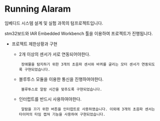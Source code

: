 # Running Alaram

임베디드 시스템 설계 및 실험 과목의 텀프로젝트입니다.

stm32보드와 IAR Embedded Workbench 툴을 이용하여 프로젝트가 진행됩니다.

+ 프로젝트 제한상황과 구현
  + 2개 이상의 센서가 서로 연동되어야한다.
  
         장애물을 탐지하기 위한 3개의 초음파 센서와 바퀴를 굴리는 모터 센서가 연동되도록 구현되었습니다.
  + 블루투스 모듈을 이용한 통신을 진행하여야한다.
  
         블루투스로 알람 시간을 맞추도록 구현되었습니다.
  + 인터럽트를 반드시 사용하여야한다.
  
         알람을 끄기 위한 버튼을 인터럽트로 사용하였습니다. 이외에 3개의 초음파 센서는 타이머의 타임 캡쳐 기능을 사용하여 구현되었습니다.


